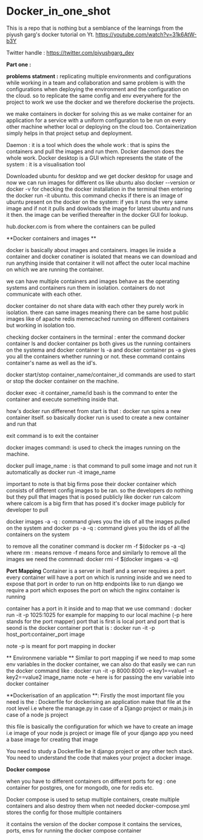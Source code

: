 # Docker_in_one_shot
This is a repo that is nothing but a semblance of the learnings from the piyush garg's docker tutorial on Yt.
https://youtube.com/watch?v=31k6AtW-b3Y

Twitter handle : https://twitter.com/piyushgarg_dev

**Part one :** 


**problems statment :**   replicating multiple environments and configurations while working in a team and collaboration and same problem is with the configurations when deploying the environment and the configuration on the cloud. so to replicate the same config and env everywhere for the project to work we use the docker and we therefore dockerise the projects.

we make containers in docker for solving this as we make container for an application for a service with a uniform configuration to be run on every other machine whether local or deploying on the cloud too. Containerization simply helps in that project setup and deployment. 


Daemon : it is a tool which does the whole work : that is spins the containers and pull the images and run them. Docker daemon does the whole work.
Docker desktop is a GUI which represents the state of the system : it is a visualisation tool 

Downloaded ubuntu for desktop and we get docker desktop for usage and now we can run images for different os like ubuntu also 
docker --version or docker -v for checking the docker installation in the terminal 
then entering the docker run -it ubuntu.  this command checks if there is an image of ubuntu present on the docker on the system: if yes it runs the very same image and if not it pulls and dowloads the image for latest ubuntu and runs it then. the image can be verified thereafter in the docker GUI for lookup. 

hub.docker.com is from where the containers can be pulled 

**Docker containers and images **

docker is basically about images and containers. images lie inside a container and docker conatiner is isolated that means we can download and run anything inside that container it will not affect the outer local machine on which we are running the container.

we can have multiple containers and images behave as the operating systems and containers run them in isolation. containers do not communicate with each other.

docker container do not share data with each other they purely work in isolation.
there can same images meaning there can be same host public images like of apache redis memecached running on different containers but working in isolation too.

checking docker containers in the terminal :
enter the command docker container ls and docker container ps both gives us the running containers on the systema and docker container ls -a and docker container ps -a gives you all the containers whether running or not.
these command contains container's name as well as the id's.

docker start/stop container_name/container_id commands are used to start or stop the docker container on the machine.

docker exec -it container_name/id bash is the command to enter the container and execute something inside that. 

how's docker run differenet from start is that : docker run spins a new container itself. so basically docker run is used to create a new container and run that 

 exit command is to exit the container 

docker images command:  is used to check the images running on the machine. 

docker pull image_name : is that command to pull some image and not run it automatically as docker run -it image_name

important to note is that big firms pose their docker container which consists of different config images to be ran. so the developers do nothing but they pull that images that is posed publicly like docker run calcom where calcom is a big firm that has posed it's docker image publicly for developer to pull

docker images -a -q : command gives you the ids of all the images pulled on the system 
and docker ps -a -q : command gives you the ids of all the containers on the system 

to remove all the conatiner command is docker rm -f $(docker ps -a -q) where rm : means remove -f means force 
and similarly to remove all the images we need the commnad: docker rmi -f $(docker imgaes -a -q)

**Port Mapping**
Container is a server in itself and a server requires a port 
every container will have a port on which is running inside and we need to expose that port in order to run on http endpoints
like to run django we require a port which exposes the port on which the nginx container is running 

container has a port in it inside and to map that we use command : docker run -it -p 1025:1025 for example for mapping to our local machine (-p here stands for the port mapper)
port that is first is local port and port that is seond is the docker container port 
that is : docker run -it -p host_port:container_port image 

note -p is meant for port mapping in docker

** Environmene variable ** 
Similar to port mapping if we need to map some env variables in the docker container, we can also do that easily 
we can run the docker command like : 
docker run -it -p 8000:8000 -e key1==value1 -e key2==value2 image_name 
note -e here is for passing the env variable into docker container 

**Dockerisation of an application **:
Firstly the most important file you need is the : Dockerfile for dockerising an application 
make that file at the root level i.e where the manage.py in case of a Django project or main.js in case of a node js project 

this file is basically the configuration for which we have to create an image i.e image of your node js project or image file of your django app 
you need a base image for creating that image 

You need to study a Dockerfile be it django project or any other tech stack. You need to understand the code that makes your project a docker image.

**Docker compose**

when you have to different containers on different ports
for eg : one container for postgres, one for mongodb, one for redis etc.

Docker compose is used to setup multiple containers, create multiple containers and also destroy them when not needed 
docker-compose.yml stores the config for those multiple containers 

it contains the version of the docker compose
it contains the services, ports, envs for running the docker compose container 




 




